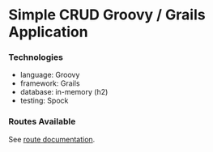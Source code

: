 # Simple CRUD Groovy / Grails Application

### Technologies
- language: Groovy
- framework: Grails
- database: in-memory (h2)
- testing: Spock

### Routes Available
See [route documentation](ROUTES.md).
